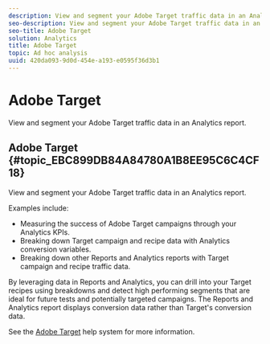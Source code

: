 ```yaml
---
description: View and segment your Adobe Target traffic data in an Analytics report.
seo-description: View and segment your Adobe Target traffic data in an Analytics report.
seo-title: Adobe Target
solution: Analytics
title: Adobe Target
topic: Ad hoc analysis
uuid: 420da093-9d0d-454e-a193-e0595f36d3b1
---
```


# Adobe Target

View and segment your Adobe Target traffic data in an Analytics report.

## Adobe Target {#topic_EBC899DB84A84780A1B8EE95C6C4CF18}

View and segment your Adobe Target traffic data in an Analytics report.

Examples include:

* Measuring the success of Adobe Target campaigns through your Analytics KPIs.
* Breaking down Target campaign and recipe data with Analytics conversion variables.
* Breaking down other Reports and Analytics reports with Target campaign and recipe traffic data.

By leveraging data in Reports and Analytics, you can drill into your Target recipes using breakdowns and detect high performing segments that are ideal for future tests and potentially targeted campaigns. The Reports and Analytics report displays conversion data rather than Target's conversion data.

See the [Adobe Target](https://marketing.adobe.com/resources/help/en_US/target/) help system for more information.
